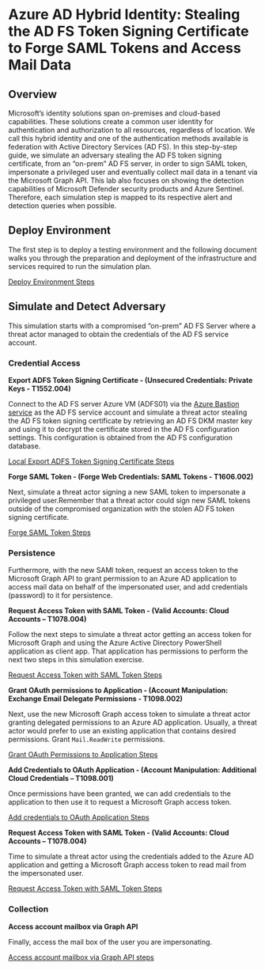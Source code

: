 # Azure AD Hybrid Identity: Stealing the AD FS Token Signing Certificate to Forge SAML Tokens and Access Mail Data

## Overview

Microsoft’s identity solutions span on-premises and cloud-based capabilities. These solutions create a common user identity for authentication and authorization to all resources, regardless of location. We call this hybrid identity and one of the authentication methods available is federation with Active Directory Services (AD FS).
In this step-by-step guide, we simulate an adversary stealing the AD FS token signing certificate, from an “on-prem” AD FS server, in order to sign SAML token, impersonate a privileged user and eventually collect mail data in a tenant via the Microsoft Graph API. This lab also focuses on showing the detection capabilities of Microsoft Defender security products and Azure Sentinel. Therefore, each simulation step is mapped to its respective alert and detection queries when possible.

## Deploy Environment
The first step is to deploy a testing environment and the following document walks you through the preparation and deployment of the infrastructure and services required to run the simulation plan. 

[Deploy Environment Steps](../2_deploy/aadHybridIdentityADFS/README.md)

## Simulate and Detect Adversary
This simulation starts with a compromised “on-prem” AD FS Server where a threat actor managed to obtain the credentials of the AD FS service account.

### Credential Access

**Export ADFS Token Signing Certificate - (Unsecured Credentials: Private Keys - T1552.004)**

Connect to the AD FS server Azure VM (ADFS01) via the [Azure Bastion service](../2_deploy/helper_docs/configureAADConnectADFS) as the AD FS service account and simulate a threat actor stealing the AD FS token signing certificate by retrieving an AD FS DKM master key and using it to decrypt the certificate stored in the AD FS configuration settings. This configuration is obtained from the AD FS configuration database.

[Local Export ADFS Token Signing Certificate Steps](../3_simulate_detect/credential-access/localExportADFSTokenSigningCertificate.md)

**Forge SAML Token - (Forge Web Credentials: SAML Tokens - T1606.002)**

Next, simulate a threat actor signing a new SAML token to impersonate a privileged user.Remember that a threat actor could sign new SAML tokens outside of the compromised organization with the stolen AD FS token signing certificate.

[Forge SAML Token Steps](../3_simulate_detect/credential-access/signSAMLToken.md)

### Persistence
Furthermore, with the new SAMl token, request an access token to the Microsoft Graph API to grant permission to an Azure AD application to access mail data on behalf of the impersonated user, and add credentials (password) to it for persistence.

**Request Access Token with SAML Token - (Valid Accounts: Cloud Accounts – T1078.004)**

Follow the next steps to simulate a threat actor getting an access token for Microsoft Graph and using the Azure Active Directory PowerShell application as client app. That application has permissions to perform the next two steps in this simulation exercise.

[Request Access Token with SAML Token Steps](../3_simulate_detect/persistence/getAccessTokenSAMLBearerAssertionFlow.md)

**Grant OAuth permissions to Application - (Account Manipulation: Exchange Email Delegate Permissions - T1098.002)**

Next, use the new Microsoft Graph access token to simulate a threat actor granting delegated permissions to an Azure AD application. Usually, a threat actor would prefer to use an existing application that contains desired permissions. Grant `Mail.ReadWrite` permissions.

[Grant OAuth Permissions to Application Steps](../3_simulate_detect/credential-access/signSAMLToken.md)

**Add Credentials to OAuth Application - (Account Manipulation: Additional Cloud Credentials – T1098.001)**

Once permissions have been granted, we can add credentials to the application to then use it to request a Microsoft Graph access token.

[Add credentials to OAuth Application Steps](../3_simulate_detect/persistence/addCredentialsToApplication.md)

**Request Access Token with SAML Token - (Valid Accounts: Cloud Accounts – T1078.004)**

Time to simulate a threat actor using the credentials added to the Azure AD application and getting a Microsoft Graph access token to read mail from the impersonated user.

[Request Access Token with SAML Token Steps](../3_simulate_detect/persistence/getAccessTokenSAMLBearerAssertionFlow.md)

### Collection

**Access account mailbox via Graph API**

Finally, access the mail box of the user you are impersonating.

[Access account mailbox via Graph API steps](../3_simulate_detect/collection/mailAccessDelegatedPermissions.md)

